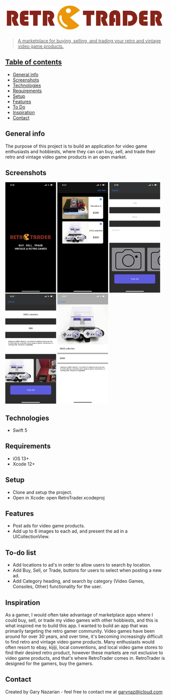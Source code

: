 <a href="https://www.garynazdev.com/"><img src = "images/Group@3x.png">

> A marketplace for buying, selling, and trading your retro and vintage video game products.

## Table of contents
* [General info](#general-info)
* [Screenshots](#screenshots)
* [Technologies](#technologies)
* [Requirements](#requirements)
* [Setup](#setup)
* [Features](#features)
* [To Do](#To-do-list)
* [Inspiration](#inspiration)
* [Contact](#contact)

## General info
The purpose of this project is to build an application for video game enthusiasts and hobbiests, where they can can buy, sell, and trade their retro 
and vintage video game products in an open market.

## Screenshots
<img src="images/launchScreen.PNG" width=160> <img src="images/mainVC.PNG" width=160> <img src="images/newProduct.PNG" width=160> <img src="images/newProductComplete.PNG" width=160> <img src="images/descriptionVC.PNG" width=160>

## Technologies
* Swift 5
  
## Requirements
* iOS 13+
* Xcode 12+

## Setup
* Clone and setup the project.
* Open in Xcode: open RetroTrader.xcodeproj

## Features
* Post ads for video game products.
* Add up to 6 images to each ad, and present the ad in a UICollectionView.

## To-do list
* Add locations to ad's in order to allow users to search by location.
* Add Buy, Sell, or Trade, buttons for users to select when posting a new ad.
* Add Category heading, and search by category (Video Games, Consoles, Other) functionality for the user.


## Inspiration
As a gamer, I would often take advantage of marketplace apps where I could buy, sell, or trade my video games with other hobbiests, 
and this is what inspired me to build this app. I wanted to build an app that was primarily targeting the retro gamer community.
Video games have been around for over 30 years, and over time, it's becoming increasingly difficult to find retro and vintage 
video game products. Many enthusiasts would often resort to ebay, kijiji, local conventions, and local video game stores to find 
their desired retro product, however these markets are not exclusive to video game products, and that's where RetroTrader comes in. 
RetroTrader is designed for the gamers, buy the gamers. 

## Contact
Created by Gary Nazarian - feel free to contact me at garynaz@icloud.com
